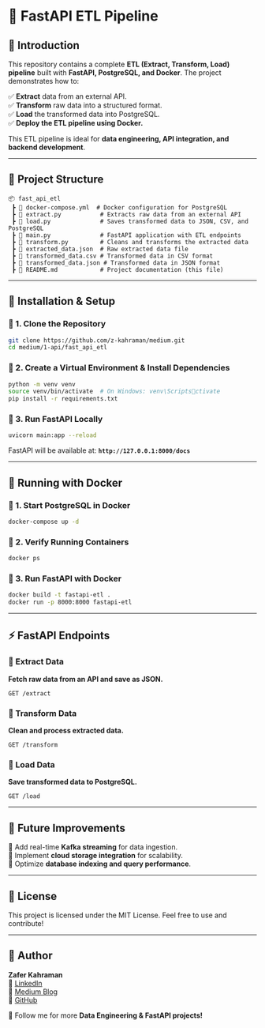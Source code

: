 # 🚀 FastAPI ETL Pipeline

## 📖 Introduction
This repository contains a complete **ETL (Extract, Transform, Load) pipeline** built with **FastAPI, PostgreSQL, and Docker**. The project demonstrates how to:

✅ **Extract** data from an external API.  
✅ **Transform** raw data into a structured format.  
✅ **Load** the transformed data into PostgreSQL.  
✅ **Deploy the ETL pipeline using Docker.**

This ETL pipeline is ideal for **data engineering, API integration, and backend development**.

---

## 📂 Project Structure
```
📦 fast_api_etl
 ┣ 📜 docker-compose.yml  # Docker configuration for PostgreSQL
 ┣ 📜 extract.py           # Extracts raw data from an external API
 ┣ 📜 load.py              # Saves transformed data to JSON, CSV, and PostgreSQL
 ┣ 📜 main.py              # FastAPI application with ETL endpoints
 ┣ 📜 transform.py         # Cleans and transforms the extracted data
 ┣ 📜 extracted_data.json  # Raw extracted data file
 ┣ 📜 transformed_data.csv # Transformed data in CSV format
 ┣ 📜 transformed_data.json # Transformed data in JSON format
 ┣ 📜 README.md            # Project documentation (this file)
```

---

## 🚀 Installation & Setup
### 🔹 1. Clone the Repository
```bash
git clone https://github.com/z-kahraman/medium.git
cd medium/1-api/fast_api_etl
```

### 🔹 2. Create a Virtual Environment & Install Dependencies
```bash
python -m venv venv
source venv/bin/activate  # On Windows: venv\Scriptsctivate
pip install -r requirements.txt
```

### 🔹 3. Run FastAPI Locally
```bash
uvicorn main:app --reload
```
FastAPI will be available at: **`http://127.0.0.1:8000/docs`**

---

## 🐳 Running with Docker
### 🔹 1. Start PostgreSQL in Docker
```bash
docker-compose up -d
```

### 🔹 2. Verify Running Containers
```bash
docker ps
```

### 🔹 3. Run FastAPI with Docker
```bash
docker build -t fastapi-etl .
docker run -p 8000:8000 fastapi-etl
```

---

## ⚡ FastAPI Endpoints
### 📌 Extract Data
**Fetch raw data from an API and save as JSON.**
```http
GET /extract
```

### 📌 Transform Data
**Clean and process extracted data.**
```http
GET /transform
```

### 📌 Load Data
**Save transformed data to PostgreSQL.**
```http
GET /load
```

---

## 🎯 Future Improvements
🔹 Add real-time **Kafka streaming** for data ingestion.  
🔹 Implement **cloud storage integration** for scalability.  
🔹 Optimize **database indexing and query performance**.  

---

## 📜 License
This project is licensed under the MIT License. Feel free to use and contribute!

---

## 📢 Author
**Zafer Kahraman**  
💼 [LinkedIn](https://linkedin.com/in/zafer-kahraman)  
📄 [Medium Blog](https://medium.com/@zafer_kahraman)  
🐙 [GitHub](https://github.com/z-kahraman)  

🚀 Follow me for more **Data Engineering & FastAPI projects!**
